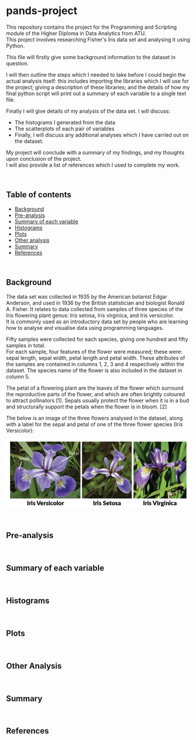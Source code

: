# pands-project

This repository contains the project for the Programming and Scripting module of the Higher Diploma in Data Analytics from ATU.\
This project involves researching Fisher's Iris data set and analysing it using Python.

This file will firstly give some background information to the dataset in question. 

I will then outline the steps which I needed to take before I could begin the actual analysis itself: this includes importing the libraries which I will use for the project; giving a description of these libraries; and the details of how my final python script will print out a summary of each variable to a single text file.

Finally I will give details of my analysis of the data set. I will discuss:
* The histograms I generated from the data
* The scatterplots of each pair of variables
* Finally, I will discuss any additional analyses which I have carried out on the dataset.

My project will conclude with a summary of my findings, and my thoughts upon conclusion of the project. \
I will also provide a list of references which I used to complete my work.

&nbsp; 

## Table of contents
* [Background](#background)
* [Pre-analysis](#preanalysis)
* [Summary of each variable](#summaryofeachvariable)
* [Histograms](#histograms)
* [Plots](#plots)
* [Other analysis](#otheranalysis)
* [Summary](#summary)
* [References](#references)

&nbsp; 

## Background



The data set was collected in 1935 by the American botanist Edgar Anderson, and used in 1936 by the British statistician and biologist Ronald A. Fisher. It relates to data collected from samples of three species of the Iris flowering plant genus: Iris setosa, Iris virginica, and Iris versicolor. \
It is commonly used as an introductory data set by people who are learning how to analyse and visualise data using programming languages.

Fifty samples were collected for each species, giving one hundred and fifty samples in total. \
For each sample, four features of the flower were measured; these were: sepal length, sepal width, petal length and petal width. These attributes of the samples are contained in columns 1, 2, 3 and 4 respectively within the dataset. The species name of the flower is also included in the dataset in column 5.

The petal of a flowering plant are the leaves of the flower which surround the reproductive parts of the flower, and which are often brightly coloured to attract pollinators [1]. Sepals usually protect the flower when it is in a bud and structurally support the petals when the flower is in bloom. [2]

The below is an image of the three flowers analysed in the dataset, along with a label for the sepal and petal of one of the three flower species (Iris Versicolor):

![image](https://raw.githubusercontent.com/jmce22/pands-project/main/iris_flowers.png)

&nbsp; 

## Pre-analysis

&nbsp; 

## Summary of each variable


&nbsp; 

## Histograms

&nbsp; 

## Plots

&nbsp; 

## Other Analysis

&nbsp; 

## Summary

&nbsp; 

## References
